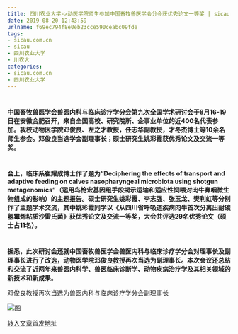 ```yaml
---
title: 四川农业大学->动医学院师生参加中国畜牧兽医学会分会获优秀论文一等奖 | sicau.com.cn
date: 2019-08-20 12:43:59
urlname: f69ec794f8e0eb23cce590ceabc09fde
tags: 
- sicau.com.cn
- sicau
- 四川农业大学
- 川农大
categories:
- sicau.com.cn
- 四川农业大学
---
```



# 

**中国畜牧兽医学会兽医内科与临床诊疗学分会第九次全国学术研讨会于8月16-19日在安徽合肥召开，来自全国高校、研究院所、企事业单位的近400名代表参加。我校动物医学院邓俊良、左之才教授，任志华副教授，才冬杰博士等10余名师生参会。邓俊良当选学会副理事长；硕士研究生姚彩霞获优秀论文及交流一等奖。**

# 

**会上，临床系崔耀成博士作了题为“Deciphering the effects of transport and adaptive feeding on calves nasopharyngeal microbiota using shotgun metagenomics”（运用鸟枪宏基因组手段揭示运输和适应性饲喂对肉牛鼻咽微生物组成的影响）的主题报告。硕士研究生姚彩霞、李志强、张玉龙、樊利虹等分别作了主题学术交流，其中姚彩霞同学以《从四川省呼吸道疾病肉牛首次分离出耐碳氢霉烯粘质沙雷氏菌》获优秀论文及交流一等奖，大会共评选29名优秀论文（硕士占11名）。**

# 

**据悉，此次研讨会还就中国畜牧兽医学会兽医内科与临床诊疗学分会对理事长及副理事长进行了改选，动物医学院邓俊良教授再次当选为副理事长。本次会议还总结和交流了近两年来兽医内科学、兽医临床诊断学、动物疾病治疗学及其相关领域的新技术和新成果。**

邓俊良教授再次当选为兽医内科与临床诊疗学分会副理事长



![图](https://news.sicau.edu.cn/__local/E/24/8A/3E494E8EE7C1AB4C18EC0336029_27B029C2_148D9.png)

[转入文章首发地址](https://news.sicau.edu.cn/info/1078/52852.htm)